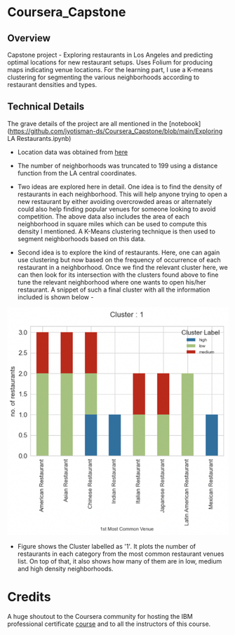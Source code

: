 # Coursera_Capstone

## Overview

Capstone project - Exploring restaurants in Los Angeles and predicting optimal locations for new restaurant setups. Uses Folium for producing maps indicating venue locations. For the learning part, I use a K-means clustering for segmenting the various neighborhoods according to restaurant densities and types.

## Technical Details

The grave details of the project are all mentioned in the [notebook](https://github.com/jyotisman-ds/Coursera_Capstone/blob/main/Exploring LA Restaurants.ipynb)

- Location data was obtained from  [here](https://usc.data.socrata.com/dataset/Los-Angeles-Neighborhood-Map/r8qd-yxsr)

- The number of neighborhoods was truncated to 199 using a distance function from the LA central coordinates.

- Two ideas are explored here in detail. One idea is to find the density of restaurants in each neighborhood. This will help anyone trying to open a new restaurant by either avoiding overcrowded areas or alternately could also help finding popular venues for someone looking to avoid competition. The above data also includes the area of each neighborhood in square miles which can be used to compute this density I mentioned. A K-Means clustering technique is then used to segment neighborhoods based on this data.

- Second idea is to explore the kind of restaurants. Here, one can again use clustering but now based on the frequency of occurrence of each restaurant in a neighborhood. Once we find the relevant cluster here, we can then look for its intersection with the clusters found above to fine tune the relevant neighborhood where one wants to open his/her restaurant. A snippet of such a final cluster with all the information included is shown below - 

![cluster1](/cluster_1.png)

- Figure shows the Cluster labelled as '1'. It plots the number of restaurants in each category from the most common restaurant venues list. On top of that, it also shows how many of them are in low, medium and high density neighborhoods. 


# Credits
A huge shoutout to the Coursera community for hosting the IBM professional certificate [course](https://www.coursera.org/professional-certificates/ibm-data-science) and to all the instructors of this course.

